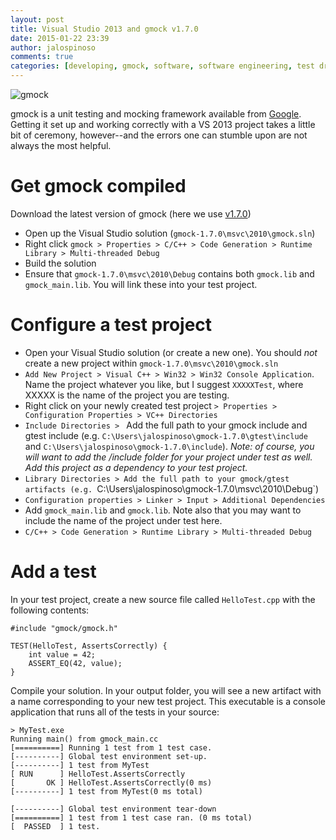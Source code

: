 ```yaml
---
layout: post
title: Visual Studio 2013 and gmock v1.7.0
date: 2015-01-22 23:39
author: jalospinoso
comments: true
categories: [developing, gmock, software, software engineering, test driven development, visual studio]
---
```


[1]: https://code.google.com/p/googlemock/
[2]: https://code.google.com/p/googlemock/downloads/detail?name=gmock-1.7.0.zip

![gmock]({{site.url}}/images/gmock.jpg)

gmock is a unit testing and mocking framework available from [Google][1]. Getting it set up and working correctly with a VS 2013 project takes a little bit of ceremony, however--and the errors one can stumble upon are not always the most helpful.

Get gmock compiled
==
Download the latest version of gmock (here we use [v1.7.0][2])

* Open up the Visual Studio solution (`gmock-1.7.0\msvc\2010\gmock.sln`)
* Right click `gmock > Properties > C/C++ > Code Generation > Runtime Library > Multi-threaded Debug`
* Build the solution
* Ensure that `gmock-1.7.0\msvc\2010\Debug` contains both `gmock.lib` and `gmock_main.lib`. You will link these into your test project.

Configure a test project
==

* Open your Visual Studio solution (or create a new one). You should *not* create a new project within `gmock-1.7.0\msvc\2010\gmock.sln`
* `Add New Project > Visual C++ > Win32 > Win32 Console Application`. Name the project whatever you like, but I suggest `XXXXXTest`, where XXXXX is the name of the project you are testing.
* Right click on your newly created test project `> Properties > Configuration Properties > VC++ Directories`
* `Include Directories > ` Add the full path to your gmock include and gtest include (e.g. `C:\Users\jalospinoso\gmock-1.7.0\gtest\include` and `C:\Users\jalospinoso\gmock-1.7.0\include`). *Note: of course, you will want to add the /include folder for your project under test as well. Add this project as a dependency to your test project.*
* `Library Directories > Add the full path to your gmock/gtest artifacts (e.g. `C:\Users\jalospinoso\gmock-1.7.0\msvc\2010\Debug`)
* `Configuration properties > Linker > Input > Additional Dependencies`
* Add `gmock_main.lib` and `gmock.lib`. Note also that you may want to include the name of the project under test here.
* `C/C++ > Code Generation > Runtime Library > Multi-threaded Debug`

Add a test
==

In your test project, create a new source file called `HelloTest.cpp` with the following contents:

	#include "gmock/gmock.h"
	
	TEST(HelloTest, AssertsCorrectly) {
		int value = 42;
		ASSERT_EQ(42, value);
	}

Compile your solution. In your output folder, you will see a new artifact with a name corresponding to your new test project. This executable is a console application that runs all of the tests in your source:

	> MyTest.exe
	Running main() from gmock_main.cc
	[==========] Running 1 test from 1 test case.
	[----------] Global test environment set-up.
	[----------] 1 test from MyTest
	[ RUN      ] HelloTest.AssertsCorrectly
	[       OK ] HelloTest.AssertsCorrectly(0 ms)
	[----------] 1 test from MyTest(0 ms total)

	[----------] Global test environment tear-down
	[==========] 1 test from 1 test case ran. (0 ms total)
	[  PASSED  ] 1 test.

